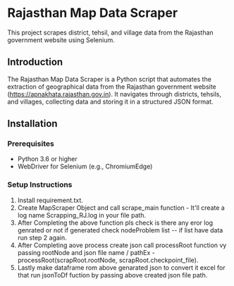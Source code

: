 # Rajasthan Map Data Scraper

This project scrapes district, tehsil, and village data from the Rajasthan government website using Selenium.

## Introduction

The Rajasthan Map Data Scraper is a Python script that automates the extraction of geographical data from the Rajasthan government website (https://apnakhata.rajasthan.gov.in). It navigates through districts, tehsils, and villages, collecting data and storing it in a structured JSON format.

## Installation

### Prerequisites

- Python 3.6 or higher
- WebDriver for Selenium (e.g., ChromiumEdge)

### Setup Instructions

1. Install requirement.txt.
2. Create  MapScraper Object and call scrape_main function - It'll create a log name Scrapping_RJ.log in your file path.
3. After Completing the above function pls check is there any eror log genrated or not if generated check nodeProblem list -- if list have data run step 2 again.
4. After Completing aove process create json call processRoot function vy passing rootNode and json file name / pathEx -  processRoot(scrapRoot.rootNode, scrapRoot.checkpoint_file).
5. Lastly make dataframe rom above genarated json to convert it excel for that run jsonToDf fuction by passing above created json file path.

